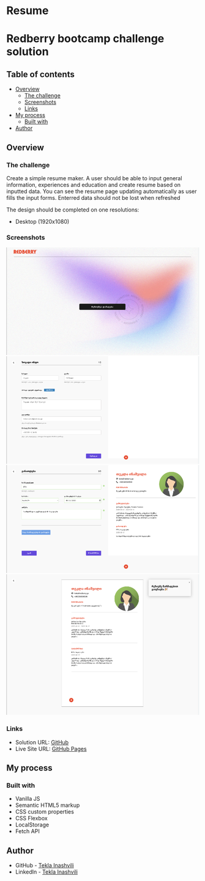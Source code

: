 # Resume
# Redberry bootcamp challenge solution

## Table of contents

- [Overview](#overview)
  - [The challenge](#the-challenge)
  - [Screenshots](#screenshots)
  - [Links](#links)
- [My process](#my-process)
  - [Built with](#built-with)
- [Author](#author)


## Overview

### The challenge

Create a simple resume maker.
A user should be able to input general information, experiences and education and create resume based on inputted data. 
You can see the resume page updating automatically as user fills the input forms.
Enterred data should not be lost when refreshed

The design should be completed on one resolutions:
- Desktop (1920x1080)

### Screenshots

![](./src/screenshots/landing.png)
![](./src/screenshots/general-info.png)
![](./src/screenshots/education-page.png)
![](./src/screenshots/final-resume.png)

### Links

- Solution URL: [GitHub](https://github.com/tekla900/redberry-bootcamp)
- Live Site URL: [GitHub Pages](https://tekla900.github.io/redberry-bootcamp/)

## My process

### Built with

- Vanilla JS
- Semantic HTML5 markup
- CSS custom properties
- CSS Flexbox
- LocalStorage
- Fetch API

## Author

- GitHub - [Tekla Inashvili](https://github.com/tekla900)
- LinkedIn - [Tekla Inashvili](https://www.linkedin.com/in/tekla-inashvili-b95594232/)